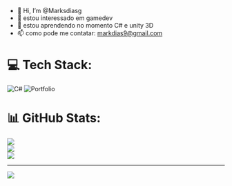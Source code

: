 - 👋 Hi, I’m @Marksdiasg
- 👀 estou interessado em gamedev
- 🌱 estou aprendendo no momento C# e unity 3D
- 📫 como pode me contatar: markdias9@gmail.com

<!---
Marksdiasg/Marksdiasg is a ✨ special ✨ repository because its `README.md` (this file) appears on your GitHub profile.
You can click the Preview link to take a look at your changes.
--->
# 💻 Tech Stack:
![C#](https://img.shields.io/badge/c%23-%23239120.svg?style=for-the-badge&logo=c-sharp&logoColor=white) ![Portfolio](https://img.shields.io/badge/Portfolio-%23000000.svg?style=for-the-badge&logo=firefox&logoColor=#FF7139)
# 📊 GitHub Stats:
![](https://github-readme-stats.vercel.app/api?username=Marksdiasg&theme=dark&hide_border=false&include_all_commits=false&count_private=false)<br/>
![](https://github-readme-streak-stats.herokuapp.com/?user=Marksdiasg&theme=dark&hide_border=false)<br/>
![](https://github-readme-stats.vercel.app/api/top-langs/?username=Marksdiasg&theme=dark&hide_border=false&include_all_commits=false&count_private=false&layout=compact)

---
[![](https://visitcount.itsvg.in/api?id=Marksdiasg&icon=0&color=0)](https://visitcount.itsvg.in)

<!-- Proudly created with GPRM ( https://gprm.itsvg.in ) -->
